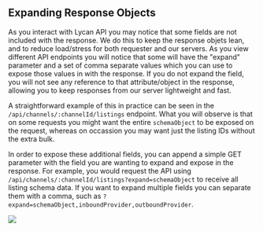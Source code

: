 
## Expanding Response Objects


As you interact with Lycan API you may notice that some fields are not included with the response. We do this to keep the response objets lean, and to reduce load/stress for both requester and our servers. As you view different API endpoints you will notice that some will have the "expand" parameter and a set of comma separate values which you can use to expose those values in with the response. If you do not expand the field, you will not see any reference to that attribute/object in the response, allowing you to keep responses from our server lightweight and fast.

A straightforward example of this in practice can be seen in the `/api/channels/:channelId/listings` endpoint. What you will observe is that on some requests you might want the entire `schemaObject` to be exposed on the request, whereas on occassion you may want just the listing IDs without the extra bulk. 

In order to expose these additional fields, you can append a simple GET parameter with the field you are wanting to expand and expose in the response. For example, you would request the API using `/api/channels/:channelId/listings?expand=schemaObject` to receive all listing schema data. If you want to expand multiple fields you can separate them with a comma, such as `?expand=schemaObject,inboundProvider,outboundProvider`. 

<img src="https://www.lucidchart.com/publicSegments/view/c2a205be-7cc0-4378-8278-1969730301ad/image.png" class="img-responsive" />
